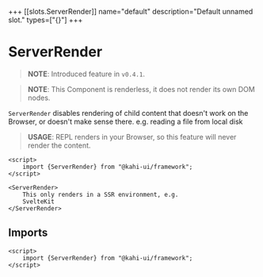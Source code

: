 +++
[[slots.ServerRender]]
name="default"
description="Default unnamed slot."
types=["{}"]
+++

# ServerRender

> **NOTE**: Introduced feature in `v0.4.1`.

> **NOTE**: This Component is renderless, it does not render its own DOM nodes.

`ServerRender` disables rendering of child content that doesn't work on the Browser, or doesn't make sense there. e.g. reading a file from local disk

> **USAGE**: REPL renders in your Browser, so this feature will never render the content.

```svelte {title="ServerRender Preview" mode="repl"}
<script>
    import {ServerRender} from "@kahi-ui/framework";
</script>

<ServerRender>
    This only renders in a SSR environment, e.g.
    SvelteKit
</ServerRender>
```

## Imports

```svelte {title="ServerRender Imports"}
<script>
    import {ServerRender} from "@kahi-ui/framework";
</script>
```
